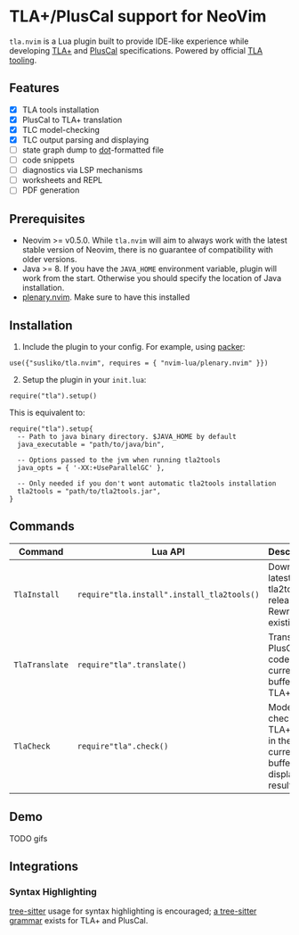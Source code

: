 # TLA+/PlusCal support for NeoVim
`tla.nvim` is a Lua plugin built to provide IDE-like experience while developing
[TLA+](https://lamport.azurewebsites.net/tla/tla.html) and [PlusCal](https://learntla.com/pluscal/) specifications. Powered by official [TLA tooling](https://github.com/tlaplus/tlaplus).

## Features
- [x] TLA tools installation
- [x] PlusCal to TLA+ translation
- [x] TLC model-checking
- [x] TLC output parsing and displaying
- [ ] state graph dump to [dot](https://en.wikipedia.org/wiki/DOT_(graph_description_language))-formatted file
- [ ] code snippets
- [ ] diagnostics via LSP mechanisms
- [ ] worksheets and REPL
- [ ] PDF generation

## Prerequisites
- Neovim >= v0.5.0. While `tla.nvim` will aim to
  always work with the latest stable version of Neovim, there is no guarantee
  of compatibility with older versions.
- Java >= 8. If you have the `JAVA_HOME` environment variable, plugin will
  work from the start. Otherwise you should specify the location of Java
  installation.
- [plenary.nvim](https://github.com/nvim-lua/plenary.nvim). Make sure to have
  this installed

## Installation
1. Include the plugin to your config. For example, using [packer](https://github.com/wbthomason/packer.nvim):
```
use({"susliko/tla.nvim", requires = { "nvim-lua/plenary.nvim" }})
```
2. Setup the plugin in your `init.lua`:
```
require("tla").setup()
```
This is equivalent to:
```
require("tla").setup{
  -- Path to java binary directory. $JAVA_HOME by default
  java_executable = "path/to/java/bin",

  -- Options passed to the jvm when running tla2tools
  java_opts = { '-XX:+UseParallelGC' },

  -- Only needed if you don't wont automatic tla2tools installation
  tla2tools = "path/to/tla2tools.jar", 
}
```


## Commands
| Command | Lua API | Description |
| --- | --- | --- |
| `TlaInstall` | `require"tla.install".install_tla2tools()` | Downloads latest tla2tools release. Rewrites existing |
| `TlaTranslate` | `require"tla".translate()` | Translates PlusCal code in the current buffer into TLA+ code |
| `TlaCheck` | `require"tla".check()` |Model-checks TLA+ code in the current buffer and displays results |


## Demo
TODO gifs

## Integrations
### Syntax Highlighting
[tree-sitter](https://github.com/nvim-treesitter/nvim-treesitter) usage for syntax highlighting is encouraged; [a tree-sitter grammar](https://github.com/tlaplus-community/tree-sitter-tlaplus) exists for TLA+ and PlusCal.
